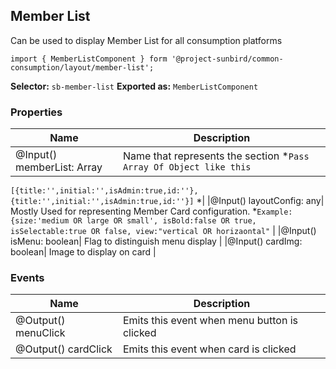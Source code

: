 ## Member List
Can be used to display Member List for all consumption platforms

    import { MemberListComponent } form '@project-sunbird/common-consumption/layout/member-list';

**Selector:** `sb-member-list`
**Exported as:** `MemberListComponent`

### Properties

|Name| Description |
|--|--|
|@Input() memberList: Array| Name that represents the section *`Pass Array Of Object like this`
`[{title:'',initial:'',isAdmin:true,id:''},{title:'',initial:'',isAdmin:true,id:''}]`
*|
|@Input() layoutConfig: any| Mostly Used for representing Member Card configuration. *`Example:{size:'medium OR large OR small', isBold:false OR true, isSelectable:true OR false, view:"vertical OR horizaontal"` |
|@Input() isMenu: boolean| Flag to distinguish menu display |
|@Input() cardImg: boolean| Image to display on card |


### Events

|Name| Description |
|--|--|
|@Output() menuClick| Emits this event when menu button is clicked |
|@Output() cardClick| Emits this event when card is clicked |
